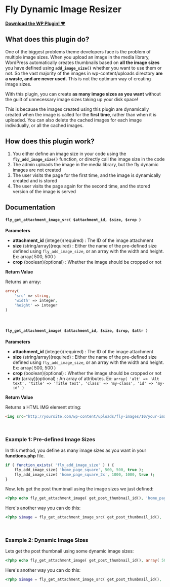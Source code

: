 # Fly Dynamic Image Resizer

**[Download the WP Plugin! ♥](https://wordpress.org/plugins/fly-dynamic-image-resizer/)**

## What does this plugin do?


One of the biggest problems theme developers face is the problem of multiple image sizes. When you upload an image in the media library, WordPress automatically creates thumbnails based on **all the image sizes** you have defined using **`add_image_size()`** whether you want to use them or not. So the vast majority of the images in wp-content/uploads directory **are a waste, and are never used.** This is not the optimum way of creating image sizes.

With this plugin, you can create **as many image sizes as you want** without the guilt of unnecessary image sizes taking up your disk space!

This is because the images created using this plugin are dynamically created when the image is called for the **first time**, rather than when it is uploaded. You can also delete the cached images for each image individually, or all the cached images.

## How does this plugin work?

1. You either define an image size in your code using the **`fly_add_image_size()`** function, or directly call the image size in the code
2. The admin uploads the image in the media library, but the fly dynamic images are not created
3. The user visits the page for the first time, and the image is dynamically created and is stored
4. The user visits the page again for the second time, and the stored version of the image is served


## Documentation

#### `fly_get_attachment_image_src( $attachment_id, $size, $crop )`

**Parameters**

* **attachment_id** (integer)(required) : The ID of the image attachment
* **size** (string/array)(required) : Either the name of the pre-defined size defined using `fly_add_image_size`, or an array with the width and height. Ex: array( 500, 500 )
* **crop** (boolean)(optional) : Whether the image should be cropped or not

**Return Value**

Returns an array:

```php
array(
	'src' => string,
	'width' => integer,
	'height' => integer
)
```

&nbsp;

#### `fly_get_attachment_image( $attachment_id, $size, $crop, $attr )`

**Parameters**

* **attachment_id** (integer)(required) : The ID of the image attachment
* **size** (string/array)(required) : Either the name of the pre-defined size defined using `fly_add_image_size`, or an array with the width and height. Ex: array( 500, 500 )
* **crop** (boolean)(optional) : Whether the image should be cropped or not
* **attr** (array)(optional) : An array of attributes. Ex: `array( 'alt' => 'Alt text', 'title' => 'Title text', 'class' => 'my-class', 'id' => 'my-id' )`

**Return Value**

Returns a HTML IMG element string:

```html
<img src="http://yoursite.com/wp-content/uploads/fly-images/10/your-image-500x500-c.jpg" width="500" height="500" alt="Alt text" />
```

&nbsp;

### Example 1: Pre-defined Image Sizes

In this method, you define as many image sizes as you want in your **functions.php** file.

```php
if ( function_exists( 'fly_add_image_size' ) ) {
	fly_add_image_size( 'home_page_square', 500, 500, true );
	fly_add_image_size( 'home_page_square_2x', 1000, 1000, true );
}
```

Now, lets get the post thumbnail using the image sizes we just defined:

```php
<?php echo fly_get_attachment_image( get_post_thumbnail_id(), 'home_page_square' ); ?>
```

Here's another way you can do this:

```php
<?php $image = fly_get_attachment_image_src( get_post_thumbnail_id(), 'home_page_square' ); echo '<img src="' . $image['src'] . '" width="' . $image['width'] . '" height="' . $image['height'] . '" />'; ?>
```

&nbsp;

### Example 2: Dynamic Image Sizes

Lets get the post thumbnail using some dynamic image sizes:

```php
<?php echo fly_get_attachment_image( get_post_thumbnail_id(), array( 500, 500 ), true ); ?>
```

Here's another way you can do this:

```php
<?php $image = fly_get_attachment_image_src( get_post_thumbnail_id(), 'home_page_square', array( 500, 500 ), true ); echo '<img src="' . $image['src'] . '" width="' . $image['width'] . '" height="' . $image['height'] . '" />'; ?>
```
